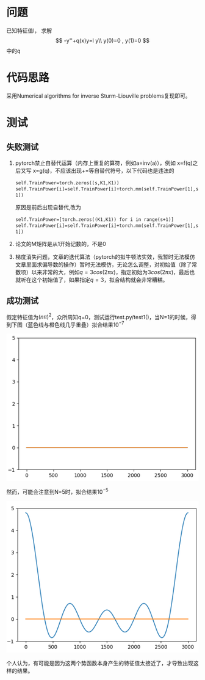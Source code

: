 # 问题

已知特征值l，
求解
$$
-y''+q(x)y=l y\\ y(0)=0 , y(1)=0
$$
中的q

# 代码思路

采用Numerical algorithms for inverse Sturm-Liouville problems复现即可。

# 测试

## 失败测试

1. pytorch禁止自替代运算（内存上重复的算符，例如a=inv(a)），例如 x=f(q)之后又写 x=g(q)，不应该出现+=等自替代符号，以下代码也是违法的
    ```
    self.TrainPower=torch.zeros((s,K1,K1))
    self.TrainPower[i]=self.TrainPower[i]+torch.mm(self.TrainPower[1],self.TrainPower[i-1])
    ```

    原因是前后出现自替代,改为

    ```
    self.TrainPower=[torch.zeros((K1,K1)) for i in range(s+1)]
    self.TrainPower[i]=self.TrainPower[i]+torch.mm(self.TrainPower[1],self.TrainPower[i-1])
    ```

2. 论文的M矩阵是从1开始记数的，不是0

3. 梯度消失问题，文章的迭代算法（pytorch的拟牛顿法实效，我暂时无法模仿文章里面求偏导数的操作）暂时无法模仿，无论怎么调整，对初始值（除了常数项）以来非常的大，例如$q=3cos(2\pi x)$，指定初始为$3cos(2\pi x)$，最后也就听在这个初始值了，如果指定$q=3$，拟合结构就会非常糟糕。


## 成功测试

假定特征值为$(n\pi)^2$，众所周知q=0，测试运行test.py/test1()，当N=1的时候，得到下图（蓝色线与橙色线几乎重叠）拟合结果$10^{-7}$

![image-20230909221045845](./assets/image-20230909221045845.png)

然而，可能会注意到N=5时，拟合结果$10^{-5}$

![image-20230909221415864](./assets/image-20230909221415864.png)

个人认为，有可能是因为这两个势函数本身产生的特征值太接近了，才导致出现这样的结果。


